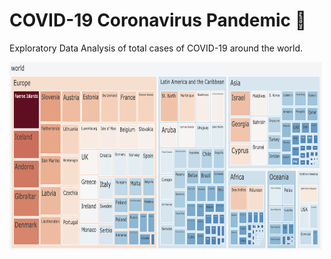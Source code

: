 <!DOCTYPE html>
<html>
<body>
    <h1>COVID-19 Coronavirus Pandemic 🦠</h1>
    <p>Exploratory Data Analysis of total cases of COVID-19 around the world.</p>
    <img src="DADS5001/ASM3-Plotly/Pics/Treemap.png" width="500" height="300">
</body>
</html>

    


